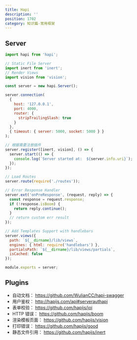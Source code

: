 ```yaml
---
title: Hapi
description: ''
position: 1702
category: 知识篇-常用框架
---
```


## Server

```js
import hapi from 'hapi';

// Static File Server
import inert from 'inert';
// Render Views
import vision from 'vision';

const server = new hapi.Server();

server.connection(
  {
    host: '127.0.0.1',
    port: 4000,
    router: {
      stripTrailingSlash: true
    }
  },
  { timeout: { server: 5000, socket: 5000 } }
);

// 根据需要注册插件
server.register([inert, vision], () => {
  server.start(() => {
    console.log(`Server started at:  ${server.info.uri}`);
  });
});

// Load Routes
server.route(require('./routes'));

// Error Response Handler
server.ext('onPreResponse', (request, reply) => {
  const response = request.response;
  if (!response.isBoom) {
    return reply.continue();
  }
  // return custom err result
});

// Add Templates Support with handlebars
server.views({
  path: `${__dirname}/lib/views`,
  engines: { html: require('handlebars') },
  partialsPath: `${__dirname}/lib/views/partials`,
  isCached: false
});

module.exports = server;
```

<adsbygoogle></adsbygoogle>

## Plugins

- 自动文档： <https://github.com/WulianCC/hapi-swagger>
- 用户鉴权： <http://hapijs.com/api#serverauthapi>
- 表单校验： <https://github.com/hapijs/joi>
- HTTP 错误： <https://github.com/hapijs/boom>
- 渲染模板页面： <https://github.com/hapijs/vision>
- 打印错误： <https://github.com/hapijs/good>
- 静态文件引用： <https://github.com/hapijs/inert>
